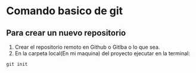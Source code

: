 # Comando basico de git

## Para crear un nuevo repositorio
1. Crear el repositorio remoto en Github o Gitlba o lo que sea.
2. En la carpeta local(En mi maquina) del proyecto ejecutar en la terminal:
``` shell
git init
```